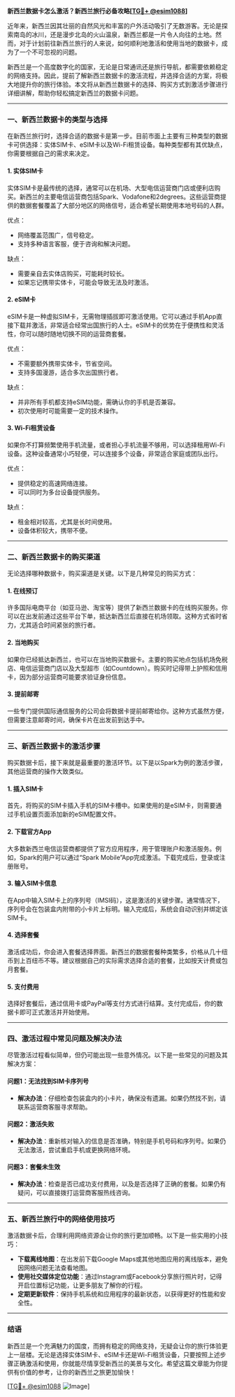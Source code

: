 **新西兰数据卡怎么激活？新西兰旅行必备攻略[[TG💪+ @esim1088](https://t.me/s/esim1088)]**

近年来，新西兰因其壮丽的自然风光和丰富的户外活动吸引了无数游客。无论是探索南岛的冰川，还是漫步北岛的火山温泉，新西兰都是一片令人向往的土地。然而，对于计划前往新西兰旅行的人来说，如何顺利地激活和使用当地的数据卡，成为了一个不可忽视的问题。

新西兰是一个高度数字化的国家，无论是日常通讯还是旅行导航，都需要依赖稳定的网络支持。因此，提前了解新西兰数据卡的激活流程，并选择合适的方案，将极大地提升你的旅行体验。本文将从新西兰数据卡的选择、购买方式到激活步骤进行详细讲解，帮助你轻松搞定新西兰的数据卡问题。

---

### **一、新西兰数据卡的类型与选择**

在新西兰旅行时，选择合适的数据卡是第一步。目前市面上主要有三种类型的数据卡可供选择：实体SIM卡、eSIM卡以及Wi-Fi租赁设备。每种类型都有其优缺点，你需要根据自己的需求来决定。

#### **1. 实体SIM卡**
实体SIM卡是最传统的选择，通常可以在机场、大型电信运营商门店或便利店购买。新西兰的主要电信运营商包括Spark、Vodafone和2degrees。这些运营商提供的数据套餐覆盖了大部分地区的网络信号，适合希望长期使用本地号码的人群。

优点：
- 网络覆盖范围广，信号稳定。
- 支持多种语言客服，便于咨询和解决问题。

缺点：
- 需要亲自去实体店购买，可能耗时较长。
- 如果忘记携带实体卡，可能会导致无法及时激活。

#### **2. eSIM卡**
eSIM卡是一种虚拟SIM卡，无需物理插拔即可激活使用。它可以通过手机App直接下载并激活，非常适合经常出国旅行的人士。eSIM卡的优势在于便携性和灵活性，你可以随时随地切换不同的运营商套餐。

优点：
- 不需要额外携带实体卡，节省空间。
- 支持多国漫游，适合多次出国旅行者。

缺点：
- 并非所有手机都支持eSIM功能，需确认你的手机是否兼容。
- 初次使用时可能需要一定的技术操作。

#### **3. Wi-Fi租赁设备**
如果你不打算频繁使用手机流量，或者担心手机流量不够用，可以选择租用Wi-Fi设备。这种设备通常小巧轻便，可以连接多个设备，非常适合家庭或团队出行。

优点：
- 提供稳定的高速网络连接。
- 可以同时为多台设备提供服务。

缺点：
- 租金相对较高，尤其是长时间使用。
- 设备体积较大，携带不便。

---

### **二、新西兰数据卡的购买渠道**

无论选择哪种数据卡，购买渠道是关键。以下是几种常见的购买方式：

#### **1. 在线预订**
许多国际电商平台（如亚马逊、淘宝等）提供了新西兰数据卡的在线购买服务。你可以在出发前通过这些平台下单，抵达新西兰后直接在机场领取。这种方式省时省力，尤其适合时间紧张的旅行者。

#### **2. 当地购买**
如果你已经抵达新西兰，也可以在当地购买数据卡。主要的购买地点包括机场免税店、电信运营商门店以及大型超市（如Countdown）。购买时记得带上护照和信用卡，因为部分运营商可能要求验证身份信息。

#### **3. 提前邮寄**
一些专门提供国际通信服务的公司会将数据卡提前邮寄给你。这种方式虽然方便，但需要注意邮寄时间，确保卡片在出发前到达手中。

---

### **三、新西兰数据卡的激活步骤**

购买数据卡后，接下来就是最重要的激活环节。以下是以Spark为例的激活步骤，其他运营商的操作大致类似。

#### **1. 插入SIM卡**
首先，将购买的SIM卡插入手机的SIM卡槽中。如果使用的是eSIM卡，则需要通过手机设置页面添加新的eSIM配置文件。

#### **2. 下载官方App**
大多数新西兰电信运营商都提供了官方应用程序，用于管理账户和激活服务。例如，Spark的用户可以通过“Spark Mobile”App完成激活。下载完成后，登录或注册账号。

#### **3. 输入SIM卡信息**
在App中输入SIM卡上的序列号（IMSI码），这是激活的关键步骤。通常情况下，序列号会在包装盒内附带的小卡片上标明。输入完成后，系统会自动识别并绑定该SIM卡。

#### **4. 选择套餐**
激活成功后，你会进入套餐选择界面。新西兰的数据套餐种类繁多，价格从几十纽币到上百纽币不等。建议根据自己的实际需求选择合适的套餐，比如按天计费或包月套餐。

#### **5. 支付费用**
选择好套餐后，通过信用卡或PayPal等支付方式进行结算。支付完成后，你的数据卡即可正式激活并开始使用。

---

### **四、激活过程中常见问题及解决办法**

尽管激活过程看似简单，但仍可能出现一些意外情况。以下是一些常见的问题及其解决方案：

#### **问题1：无法找到SIM卡序列号**
- **解决办法**：仔细检查包装盒内的小卡片，确保没有遗漏。如果仍然找不到，请联系运营商客服寻求帮助。

#### **问题2：激活失败**
- **解决办法**：重新核对输入的信息是否准确，特别是手机号码和序列号。如果仍无法激活，尝试重启手机或更换网络环境。

#### **问题3：套餐未生效**
- **解决办法**：检查是否已成功支付费用，以及是否选择了正确的套餐。如果仍有疑问，可以直接拨打运营商客服热线咨询。

---

### **五、新西兰旅行中的网络使用技巧**

激活数据卡后，合理利用网络资源会让你的旅行更加顺畅。以下是一些实用的小技巧：

- **下载离线地图**：在出发前下载Google Maps或其他地图应用的离线版本，避免因网络问题无法查看地图。
- **使用社交媒体定位功能**：通过Instagram或Facebook分享旅行照片时，记得开启位置标记功能，让更多朋友了解你的行程。
- **定期更新软件**：保持手机系统和应用程序的最新状态，以获得更好的性能和安全性。

---

### **结语**

新西兰是一个充满魅力的国度，而拥有稳定的网络支持，无疑会让你的旅行体验更上一层楼。无论是选择实体SIM卡、eSIM卡还是Wi-Fi租赁设备，只要按照上述步骤正确激活和使用，你就能尽情享受新西兰的美景与文化。希望这篇文章能为你提供有价值的参考，让你的新西兰之旅更加愉快！

[[TG💪+ @esim1088](https://t.me/s/esim1088) ![Image](https://i.postimg.cc/4NQfJmqS/Snipaste-2025-05-13-00-14-12.png)]